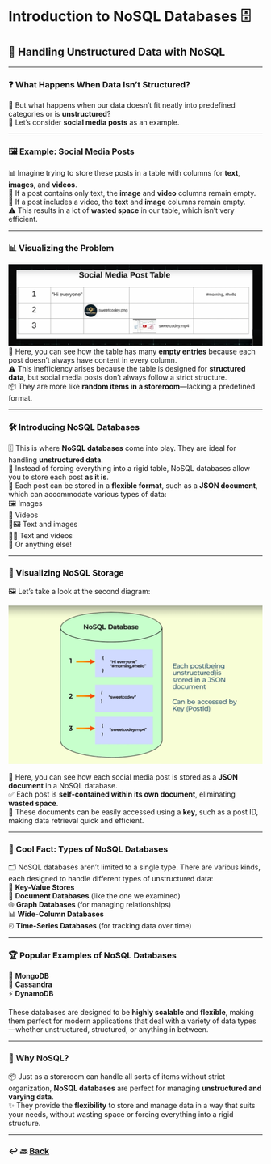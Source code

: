 # Introduction to NoSQL Databases 🗄️

## **🧩 Handling Unstructured Data with NoSQL**

---

### ❓ What Happens When Data Isn’t Structured?
🧩 But what happens when our data doesn’t fit neatly into predefined categories or is **unstructured**?  
📱 Let’s consider **social media posts** as an example.

---

### 🖼️ Example: Social Media Posts

📊 Imagine trying to store these posts in a table with columns for **text**, **images**, and **videos**.  
🚫 If a post contains only text, the **image** and **video** columns remain empty.  
🚫 If a post includes a video, the **text** and **image** columns remain empty.  
⚠️ This results in a lot of **wasted space** in our table, which isn’t very efficient.

---

### 📊 Visualizing the Problem

![05.png](img/05.png)
🚫 Here, you can see how the table has many **empty entries** because each post doesn’t always have content in every column.  
⚠️ This inefficiency arises because the table is designed for **structured data**, but social media posts don’t always follow a strict structure.  
📦 They are more like **random items in a storeroom**—lacking a predefined format.

---

### 🛠️ Introducing NoSQL Databases
🗄️ This is where **NoSQL databases** come into play. They are ideal for handling **unstructured data**.  
📄 Instead of forcing everything into a rigid table, NoSQL databases allow you to store each post **as it is**.  
📝 Each post can be stored in a **flexible format**, such as a **JSON document**, which can accommodate various types of data:  
🖼️ Images  
🎥 Videos  
📝🖼️ Text and images  
📝🎥 Text and videos  
🧩 Or anything else!

---

### 📄 Visualizing NoSQL Storage
🖼️ Let’s take a look at the second diagram: 

![06.png](img/06.png)

📄 Here, you can see how each social media post is stored as a **JSON document** in a NoSQL database.  
✅ Each post is **self-contained within its own document**, eliminating **wasted space**.  
🔑 These documents can be easily accessed using a **key**, such as a post ID, making data retrieval quick and efficient.

---

### 🌟 Cool Fact: Types of NoSQL Databases
🗂️ NoSQL databases aren’t limited to a single type. There are various kinds, each designed to handle different types of unstructured data:  
🔑 **Key-Value Stores**  
📄 **Document Databases** (like the one we examined)  
🌐 **Graph Databases** (for managing relationships)  
📊 **Wide-Column Databases**  
⏰ **Time-Series Databases** (for tracking data over time)

---

### 🏆 Popular Examples of NoSQL Databases
🍃 **MongoDB**  
🐝 **Cassandra**  
⚡ **DynamoDB**

These databases are designed to be **highly scalable** and **flexible**, making them perfect for modern applications that deal with a variety of data types—whether unstructured, structured, or anything in between.

---

### 🎯 Why NoSQL?
📦 Just as a storeroom can handle all sorts of items without strict organization, **NoSQL databases** are perfect for managing **unstructured and varying data**.  
✨ They provide the **flexibility** to store and manage data in a way that suits your needs, without wasting space or forcing everything into a rigid structure.

---

### ↩️ 🔙 [Back](../README.md)